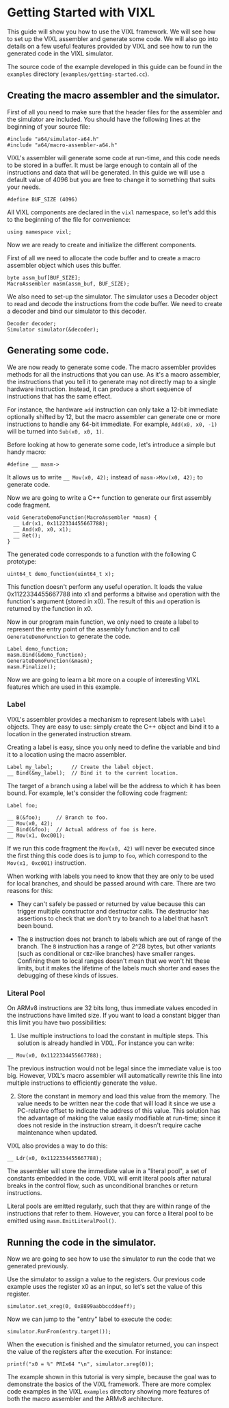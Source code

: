 Getting Started with VIXL
=========================


This guide will show you how to use the VIXL framework. We will see how to set
up the VIXL assembler and generate some code. We will also go into details on a
few useful features provided by VIXL and see how to run the generated code in
the VIXL simulator.

The source code of the example developed in this guide can be found in the
`examples` directory (`examples/getting-started.cc`).


Creating the macro assembler and the simulator.
-----------------------------------------------

First of all you need to make sure that the header files for the assembler and
the simulator are included. You should have the following lines at the beginning
of your source file:

    #include "a64/simulator-a64.h"
    #include "a64/macro-assembler-a64.h"

VIXL's assembler will generate some code at run-time, and this code needs to
be stored in a buffer. It must be large enough to contain all of the
instructions and data that will be generated. In this guide we will use a
default value of 4096 but you are free to change it to something that suits your
needs.

    #define BUF_SIZE (4096)

All VIXL components are declared in the `vixl` namespace, so let's add this to
the beginning of the file for convenience:

    using namespace vixl;

Now we are ready to create and initialize the different components.

First of all we need to allocate the code buffer and to create a macro
assembler object which uses this buffer.

    byte assm_buf[BUF_SIZE];
    MacroAssembler masm(assm_buf, BUF_SIZE);

We also need to set-up the simulator. The simulator uses a Decoder object to
read and decode the instructions from the code buffer. We need to create a
decoder and bind our simulator to this decoder.

    Decoder decoder;
    Simulator simulator(&decoder);


Generating some code.
---------------------

We are now ready to generate some code. The macro assembler provides methods
for all the instructions that you can use. As it's a macro assembler,
the instructions that you tell it to generate may not directly map to a single
hardware instruction. Instead, it can produce a short sequence of instructions
that has the same effect.

For instance, the hardware `add` instruction can only take a 12-bit immediate
optionally shifted by 12, but the macro assembler can generate one or more
instructions to handle any 64-bit immediate. For example, `Add(x0, x0, -1)`
will be turned into `Sub(x0, x0, 1)`.

Before looking at how to generate some code, let's introduce a simple but handy
macro:

    #define __ masm->

It allows us to write `__ Mov(x0, 42);` instead of `masm->Mov(x0, 42);` to
generate code.

Now we are going to write a C++ function to generate our first assembly
code fragment.

    void GenerateDemoFunction(MacroAssembler *masm) {
      __ Ldr(x1, 0x1122334455667788);
      __ And(x0, x0, x1);
      __ Ret();
    }

The generated code corresponds to a function with the following C prototype:

    uint64_t demo_function(uint64_t x);

This function doesn't perform any useful operation. It loads the value
0x1122334455667788 into x1 and performs a bitwise `and` operation with
the function's argument (stored in x0). The result of this `and` operation
is returned by the function in x0.

Now in our program main function, we only need to create a label to represent
the entry point of the assembly function and to call `GenerateDemoFunction` to
generate the code.

    Label demo_function;
    masm.Bind(&demo_function);
    GenerateDemoFunction(&masm);
    masm.Finalize();

Now we are going to learn a bit more on a couple of interesting VIXL features
which are used in this example.

### Label

VIXL's assembler provides a mechanism to represent labels with `Label` objects.
They are easy to use: simply create the C++ object and bind it to a location in
the generated instruction stream.

Creating a label is easy, since you only need to define the variable and bind it
to a location using the macro assembler.

    Label my_label;      // Create the label object.
    __ Bind(&my_label);  // Bind it to the current location.

The target of a branch using a label will be the address to which it has been
bound. For example, let's consider the following code fragment:

    Label foo;

    __ B(&foo);     // Branch to foo.
    __ Mov(x0, 42);
    __ Bind(&foo);  // Actual address of foo is here.
    __ Mov(x1, 0xc001);

If we run this code fragment the `Mov(x0, 42)` will never be executed since
the first thing this code does is to jump to `foo`, which correspond to the
`Mov(x1, 0xc001)` instruction.

When working with labels you need to know that they are only to be used for
local branches, and should be passed around with care. There are two reasons
for this:

  - They can't safely be passed or returned by value because this can trigger
    multiple constructor and destructor calls. The destructor has assertions
    to check that we don't try to branch to a label that hasn't been bound.

  - The `B` instruction does not branch to labels which are out of range of the
    branch. The `B` instruction has a range of 2^28 bytes, but other variants
    (such as conditional or `CBZ`-like branches) have smaller ranges. Confining
    them to local ranges doesn't mean that we won't hit these limits, but it
    makes the lifetime of the labels much shorter and eases the debugging of
    these kinds of issues.


### Literal Pool

On ARMv8 instructions are 32 bits long, thus immediate values encoded in the
instructions have limited size. If you want to load a constant bigger than this
limit you have two possibilities:

1. Use multiple instructions to load the constant in multiple steps. This
  solution is already handled in VIXL. For instance you can write:

  `__ Mov(x0, 0x1122334455667788);`

  The previous instruction would not be legal since the immediate value is too
  big. However, VIXL's macro assembler will automatically rewrite this line into
  multiple instructions to efficiently generate the value.


2. Store the constant in memory and load this value from the memory. The value
  needs to be written near the code that will load it since we use a PC-relative
  offset to indicate the address of this value. This solution has the advantage
  of making the value easily modifiable at run-time; since it does not reside
  in the instruction stream, it doesn't require cache maintenance when updated.

  VIXL also provides a way to do this:

  `__ Ldr(x0, 0x1122334455667788);`

  The assembler will store the immediate value in a "literal pool", a set of
  constants embedded in the code. VIXL will emit literal pools after natural
  breaks in the control flow, such as unconditional branches or return
  instructions.

  Literal pools are emitted regularly, such that they are within range of the
  instructions that refer to them. However, you can force a literal pool to be
  emitted using `masm.EmitLiteralPool()`.


Running the code in the simulator.
----------------------------------

Now we are going to see how to use the simulator to run the code that we
generated previously.

Use the simulator to assign a value to the registers. Our previous code example
uses the register x0 as an input, so let's set the value of this register.

    simulator.set_xreg(0, 0x8899aabbccddeeff);

Now we can jump to the "entry" label to execute the code:

    simulator.RunFrom(entry.target());

When the execution is finished and the simulator returned, you can inspect
the value of the registers after the execution. For instance:

    printf("x0 = %" PRIx64 "\n", simulator.xreg(0));

The example shown in this tutorial is very simple, because the goal was to
demonstrate the basics of the VIXL framework. There are more complex code
examples in the VIXL `examples` directory showing more features of both the
macro assembler and the ARMv8 architecture.
